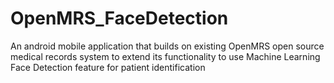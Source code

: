 # OpenMRS_FaceDetection
An android mobile application that builds on existing OpenMRS open source medical records system to extend its functionality to use Machine Learning Face Detection feature for patient identification
